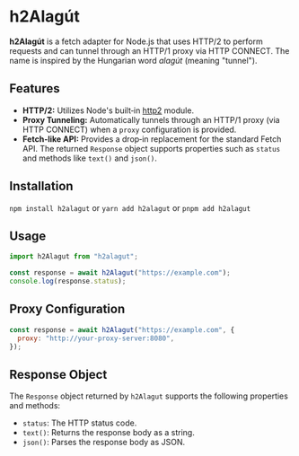 # h2Alagút

**h2Alagút** is a fetch adapter for Node.js that uses HTTP/2 to perform requests and can tunnel through an HTTP/1 proxy via HTTP CONNECT. The name is inspired by the Hungarian word _alagút_ (meaning "tunnel").

## Features

- **HTTP/2:** Utilizes Node's built‑in [http2](https://nodejs.org/api/http2.html) module.
- **Proxy Tunneling:** Automatically tunnels through an HTTP/1 proxy (via HTTP CONNECT) when a `proxy` configuration is provided.
- **Fetch-like API:** Provides a drop‑in replacement for the standard Fetch API. The returned `Response` object supports properties such as `status` and methods like `text()` and `json()`.

## Installation

`npm install h2alagut` or `yarn add h2alagut` or `pnpm add h2alagut`

## Usage

```js
import h2Alagut from "h2alagut";

const response = await h2Alagut("https://example.com");
console.log(response.status);
```

## Proxy Configuration

```js
const response = await h2Alagut("https://example.com", {
  proxy: "http://your-proxy-server:8080",
});
```

## Response Object

The `Response` object returned by `h2Alagut` supports the following properties and methods:

- `status`: The HTTP status code.
- `text()`: Returns the response body as a string.
- `json()`: Parses the response body as JSON.
